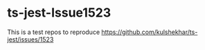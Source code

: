 # ts-jest-Issue1523
This is a test repos to reproduce 
https://github.com/kulshekhar/ts-jest/issues/1523
